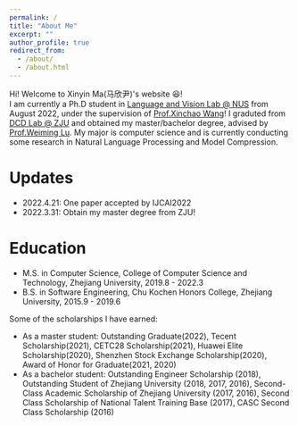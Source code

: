 ```yaml
---
permalink: /
title: "About Me"
excerpt: ""
author_profile: true
redirect_from: 
  - /about/
  - /about.html
---
```


Hi! Welcome to Xinyin Ma(马欣尹)'s website :laughing:!  
I am currently a Ph.D student in [Language and Vision Lab @ NUS](http://www.lv-nus.org/) from August 2022, under the supervision of  [Prof.Xinchao Wang](https://sites.google.com/site/sitexinchaowang/)!
I graduted from [DCD Lab @ ZJU]() and obtained my master/bachelor degree, advised by [Prof.Weiming Lu](https://scholar.google.co.id/citations?hl=no&user=H42slBQAAAAJ). My major is computer science and is currently conducting some research in Natural Language Processing and Model Compression. 


Updates
=====
* 2022.4.21: One paper accepted by IJCAI2022
* 2022.3.31: Obtain my master degree from ZJU!


Education
=====
* M.S. in Computer Science, College of Computer Science and Technology, Zhejiang University, 2019.8 - 2022.3
* B.S. in Software Engineering, Chu Kochen Honors College, Zhejiang University, 2015.9 - 2019.6

Some of the scholarships I have earned:
* As a master student: Outstanding Graduate(2022), Tecent Scholarship(2021), CETC28 Scholarship(2021), Huawei Elite Scholarship(2020), Shenzhen Stock Exchange Scholarship(2020), Award of Honor for Graduate(2021, 2020)
* As a bachelor student: Outstanding Engineer Scholarship (2018), Outstanding Student of Zhejiang University (2018, 2017, 2016),
Second-Class Academic Scholarship of Zhejiang University (2017, 2016), Second Class Scholarship of National Talent Training Base (2017), CASC Second Class Scholarship (2016)

